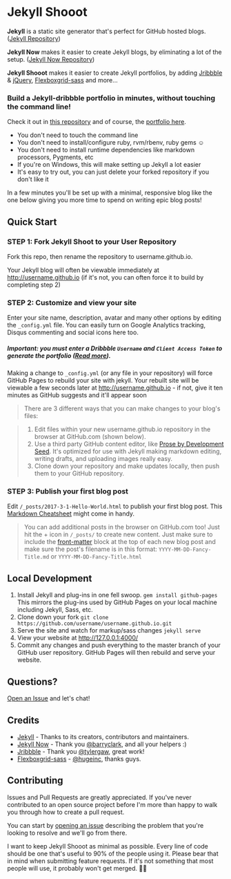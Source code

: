 # Jekyll Shooot

**Jekyll** is a static site generator that's perfect for GitHub hosted blogs. ([Jekyll Repository](https://github.com/jekyll/jekyll))

**Jekyll Now** makes it easier to create Jekyll blogs, by eliminating a lot of the setup. ([Jekyll Now Repository](https://github.com/barryclark/jekyll-now))

**Jekyll Shooot** makes it easier to create Jekyll portfolios, by adding [Jribbble](https://github.com/tylergaw/jribbble) & [jQuery](https://github.com/jquery/jquery), [Flexboxgrid-sass](https://github.com/hugeinc/flexboxgrid-sass) and more...

### Build a Jekyll-dribbble portfolio in minutes, without touching the command line!

Check it out in [this repository](https://github.com/benkalsky/benkalsky.github.io) and of course, the [portfolio here](http://benkalsky.net).

- You don't need to touch the command line
- You don't need to install/configure ruby, rvm/rbenv, ruby gems :relaxed:
- You don't need to install runtime dependencies like markdown processors, Pygments, etc
- If you're on Windows, this will make setting up Jekyll a lot easier
- It's easy to try out, you can just delete your forked repository if you don't like it

In a few minutes you'll be set up with a minimal, responsive blog like the one below giving you more time to spend on writing epic blog posts!

## Quick Start

### STEP 1: Fork Jekyll Shoot to your User Repository

Fork this repo, then rename the repository to username.github.io.

Your Jekyll blog will often be viewable immediately at <http://username.github.io> (if it's not, you can often force it to build by completing step 2)

### STEP 2: Customize and view your site

Enter your site name, description, avatar and many other options by editing the `_config.yml` file. You can easily turn on Google Analytics tracking, Disqus commenting and social icons here too.

##### **Important:** you must enter a Dribbble `Username` and `Client Access Token` to generate the portfolio ([Read more](https://github.com/tylergaw/jribbble#setting-your-apps-client-access-token)).

Making a change to `_config.yml` (or any file in your repository) will force GitHub Pages to rebuild your site with jekyll. Your rebuilt site will be viewable a few seconds later at <http://username.github.io> - if not, give it ten minutes as GitHub suggests and it'll appear soon

> There are 3 different ways that you can make changes to your blog's files:

> 1. Edit files within your new username.github.io repository in the browser at GitHub.com (shown below).
> 2. Use a third party GitHub content editor, like [Prose by Development Seed](http://prose.io). It's optimized for use with Jekyll making markdown editing, writing drafts, and uploading images really easy.
> 3. Clone down your repository and make updates locally, then push them to your GitHub repository.

### STEP 3: Publish your first blog post

Edit `/_posts/2017-3-1-Hello-World.html` to publish your first blog post. This [Markdown Cheatsheet](http://www.jekyllnow.com/Markdown-Style-Guide/) might come in handy.

> You can add additional posts in the browser on GitHub.com too! Just hit the + icon in `/_posts/` to create new content. Just make sure to include the [front-matter](http://jekyllrb.com/docs/frontmatter/) block at the top of each new blog post and make sure the post's filename is in this format: `YYYY-MM-DD-Fancy-Title.md` or `YYYY-MM-DD-Fancy-Title.html`

## Local Development

1. Install Jekyll and plug-ins in one fell swoop. `gem install github-pages` This mirrors the plug-ins used by GitHub Pages on your local machine including Jekyll, Sass, etc.
2. Clone down your fork `git clone https://github.com/username/username.github.io.git`
3. Serve the site and watch for markup/sass changes `jekyll serve`
4. View your website at http://127.0.0.1:4000/
5. Commit any changes and push everything to the master branch of your GitHub user repository. GitHub Pages will then rebuild and serve your website.

## Questions?

[Open an Issue](https://github.com/benkalsky/jekyll-shooot/issues/new) and let's chat!

## Credits

- [Jekyll](https://github.com/jekyll/jekyll) - Thanks to its creators, contributors and maintainers.
- [Jekyll Now](https://github.com/barryclark/jekyll-now) - Thank you [@barryclark](https://github.com/barryclark), and all your helpers :)
- [Jribbble](https://github.com/tylergaw/jribbble) - Thank you [@tylergaw](https://github.com/tylergaw), great work!
- [Flexboxgrid-sass](https://github.com/hugeinc/flexboxgrid-sass) - [@hugeinc](https://github.com/hugeinc), thanks guys.

## Contributing

Issues and Pull Requests are greatly appreciated. If you've never contributed to an open source project before I'm more than happy to walk you through how to create a pull request.

You can start by [opening an issue](https://github.com/benkalsky/jekyll-shooot/issues/new) describing the problem that you're looking to resolve and we'll go from there.

I want to keep Jekyll Shooot as minimal as possible. Every line of code should be one that's useful to 90% of the people using it. Please bear that in mind when submitting feature requests. If it's not something that most people will use, it probably won't get merged. :guardsman:
